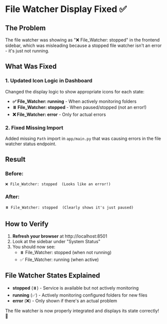 # File Watcher Display Fixed ✅

## The Problem
The file watcher was showing as "❌ File_Watcher: stopped" in the frontend sidebar, which was misleading because a stopped file watcher isn't an error - it's just not running.

## What Was Fixed

### 1. Updated Icon Logic in Dashboard
Changed the display logic to show appropriate icons for each state:
- **✅ File_Watcher: running** - When actively monitoring folders
- **⏸️ File_Watcher: stopped** - When paused/stopped (not an error!)
- **❌ File_Watcher: error** - Only for actual errors

### 2. Fixed Missing Import
Added missing `Path` import in `app/main.py` that was causing errors in the file watcher status endpoint.

## Result

### Before:
```
❌ File_Watcher: stopped  (Looks like an error!)
```

### After:
```
⏸️ File_Watcher: stopped  (Clearly shows it's just paused)
```

## How to Verify

1. **Refresh your browser** at http://localhost:8501
2. Look at the sidebar under "System Status"
3. You should now see:
   - ⏸️ File_Watcher: stopped (when not running)
   - ✅ File_Watcher: running (when active)

## File Watcher States Explained

- **stopped** (⏸️) - Service is available but not actively monitoring
- **running** (✅) - Actively monitoring configured folders for new files
- **error** (❌) - Only shown if there's an actual problem

The file watcher is now properly integrated and displays its state correctly! 🎉